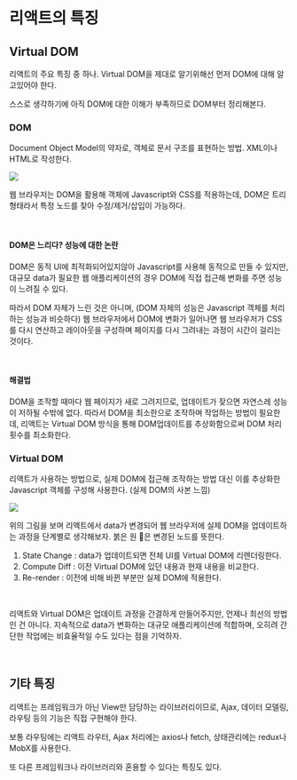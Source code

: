 # 리액트의 특징

## Virtual DOM
<p>리액트의 주요 특징 중 하나. Virtual DOM을 제대로 알기위해선 먼저 DOM에 대해 알고있어야 한다.</p>
<p>스스로 생각하기에 아직 DOM에 대한 이해가 부족하므로 DOM부터 정리해본다.</p>



### DOM

<p> Document Object Model의 약자로, 객체로 문서 구조를 표현하는 방법. XML이나 HTML로 작성한다.</p>
<img src=https://media.vlpt.us/images/dlrbwls0302/post/d17ad70f-ce99-4353-918b-34774f9682d4/Example-of-DOM-Node-Tree.png /><br>
<p>웹 브라우저는 DOM을 활용해 객체에 Javascript와 CSS를 적용하는데,
DOM은 트리 형태라서 특정 노드를 찾아 수정/제거/삽입이 가능하다.</p>

<br>

#### DOM은 느리다? 성능에 대한 논란
<p>DOM은 동적 UI에 최적화되어있지않아 Javascript를 사용해 동적으로 만들 수 있지만, 대규모 data가 필요한 웹 애플리케이션의 경우 DOM에 직접 접근해 변화를 주면 성능이 느려질 수 있다. </p>
<p>따라서 DOM 자체가 느린 것은 아니며, (DOM 자체의 성능은 Javascript 객체를 처리하는 성능과 비슷하다) 웹 브라우저에서 DOM에 변화가 일어나면 웹 브라우저가 CSS를 다시 연산하고 레이아웃을 구성하며 페이지를 다시 그려내는 과정이 시간이 걸리는 것이다.</p>

<br>

#### 해결법
<p>DOM을 조작할 때마다 웹 페이지가 새로 그려지므로, 업데이트가 잦으면 자연스레 성능이 저하될 수밖에 없다.
따라서 DOM을 최소한으로 조작하며 작업하는 방법이 필요한데, 리액트는 Virtual DOM 방식을 통해 DOM업데이트를 추상화함으로써 DOM 처리 횟수를 최소화한다.

<br>

### Virtual DOM
<p>리액트가 사용하는 방법으로, 실제 DOM에 접근해 조작하는 방법 대신 이를 추상화한 Javascript 객체를 구성해 사용한다. (실제 DOM의 사본 느낌) </p>
<img src="https://i0.wp.com/programmingwithmosh.com/wp-content/uploads/2018/11/lnrn_0201.png?w=1173&ssl=1"> 

<br>

<p>위의 그림을 보며 리액트에서 data가 변경되어 웹 브라우저에 실제 DOM을 업데이트하는 과정을 단계별로 생각해보자. 붉은 원 🔴은 변경된 노드를 뜻한다. 

1. State Change : data가 업데이트되면 전체 UI를 Virtual DOM에 리렌더링한다.
2. Compute Diff : 이전 Virtual DOM에 있던 내용과 현재 내용을 비교한다.
3. Re-render : 이전에 비해 바뀐 부분만 실제 DOM에 적용한다.
 </p>
 
 <br>
 
 <p>리액트와 Virtual DOM은 업데이트 과정을 간결하게 만들어주지만, 언제나 최선의 방법인 건 아니다. 지속적으로 data가 변화하는 대규모 애플리케이션에 적합하며, 오히려 간단한 작업에는 비효율적일 수도 있다는 점을 기억하자.</p>

<br>

## 기타 특징
<p>리액트는 프레임워크가 아닌 View만 담당하는 라이브러리이므로, Ajax, 데이터 모델링, 라우팅 등의 기능은 직접 구현해야 한다. </p>
<p>보통 라우팅에는 리액트 라우터, Ajax 처리에는 axios나 fetch, 상태관리에는 redux나 MobX를 사용한다.</p>

<p>또 다른 프레임워크나 라이브러리와 혼용할 수 있다는 특징도 있다.</p>
